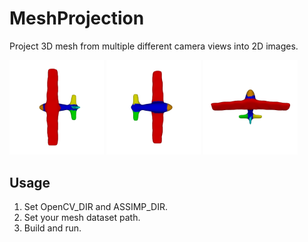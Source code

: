 # MeshProjection
Project 3D mesh from multiple different camera views into 2D images.

<img src="doc/gt_0_0.png" width="30%">
<img src="doc/gt_4_0.png" width="30%">
<img src="doc/gt_7_3.png" width="30%">

## Usage
1. Set OpenCV_DIR and ASSIMP_DIR.
2. Set your mesh dataset path.
3. Build and run.
